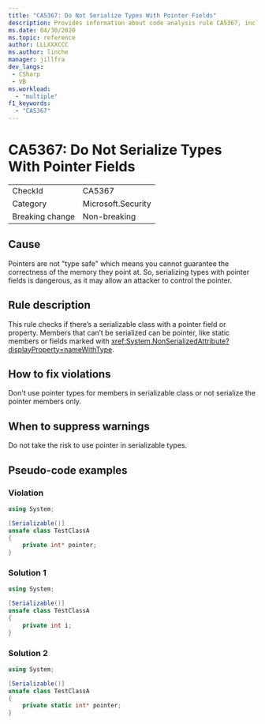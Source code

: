 ```yaml
---
title: "CA5367: Do Not Serialize Types With Pointer Fields"
description: Provides information about code analysis rule CA5367, including causes, how to fix violations, and when to suppress it.
ms.date: 04/30/2020
ms.topic: reference
author: LLLXXXCCC
ms.author: linche
manager: jillfra
dev_langs:
 - CSharp
 - VB
ms.workload:
  - "multiple"
f1_keywords:
  - "CA5367"
---
```

# CA5367: Do Not Serialize Types With Pointer Fields

|||
|-|-|
|CheckId|CA5367|
|Category|Microsoft.Security|
|Breaking change|Non-breaking|

## Cause

Pointers are not "type safe" which means you cannot guarantee the correctness of the memory they point at. So, serializing types with pointer fields is dangerous, as it may allow an attacker to control the pointer.

## Rule description

This rule checks if there’s a serializable class with a pointer field or property. Members that can’t be serialized can be pointer, like static members or fields marked with <xref:System.NonSerializedAttribute?displayProperty=nameWithType>.

## How to fix violations

Don't use pointer types for members in serializable class or not serialize the pointer members only.

## When to suppress warnings

Do not take the risk to use pointer in serializable types.

## Pseudo-code examples

### Violation

```csharp
using System;

[Serializable()]
unsafe class TestClassA
{
    private int* pointer;
} 
```

### Solution 1

```csharp
using System;

[Serializable()]
unsafe class TestClassA
{
    private int i;
} 
```

### Solution 2

```csharp
using System;

[Serializable()]
unsafe class TestClassA
{
    private static int* pointer;
} 
```
